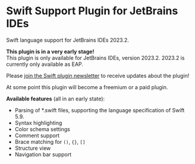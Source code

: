 # Swift Support Plugin for JetBrains IDEs

Swift language support for JetBrains IDEs 2023.2.

**This plugin is in a very early stage!**<br>
This plugin is only available for JetBrains IDEs, version 2023.2. 
2023.2 is currently only available as EAP.

Please [join the Swift plugin newsletter](https://lists.j-a.dev/subscription?f=fUWUAxYS1O09VBQtL0S0YJrJHotnoE7f35nm892D9KiINm3fsOPw9MTMtRSzN2PDzK
) to receive updates about the plugin!

At some point this plugin will become a freemium or a paid plugin.

**Available features** (all in an early state):
- Parsing of *.swift files, supporting the language specification of Swift 5.9.
- Syntax highlighting
- Color schema settings
- Comment support
- Brace matching for `()`, `{}`, `[]`
- Structure view
- Navigation bar support
